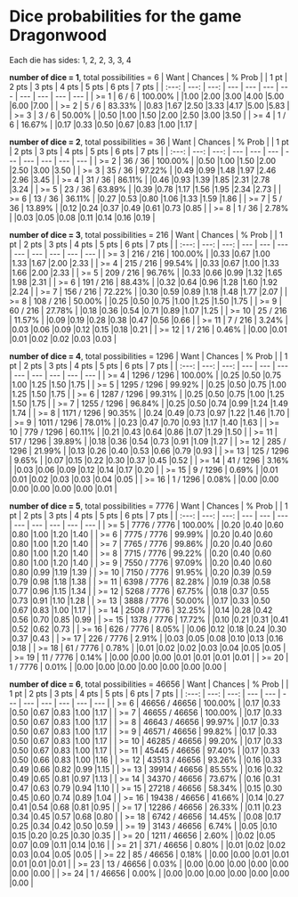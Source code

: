 # Dice probabilities for the game Dragonwood

Each die has sides: 1, 2, 2, 3, 3, 4

**number of dice = 1**, total possibilities = 6
| Want | Chances | % Prob | | 1 pt | 2 pts | 3 pts | 4 pts | 5 pts | 6 pts | 7 pts |
| :---: | ---: | ---: | --- | --- | --- | --- | --- | --- | --- | --- |
| >= 1  | 6 / 6 | 100.00% | |1.00 |2.00 |3.00 |4.00 |5.00 |6.00 |7.00 |
| >= 2  | 5 / 6 |  83.33% | |0.83 |1.67 |2.50 |3.33 |4.17 |5.00 |5.83 |
| >= 3  | 3 / 6 |  50.00% | |0.50 |1.00 |1.50 |2.00 |2.50 |3.00 |3.50 |
| >= 4  | 1 / 6 |  16.67% | |0.17 |0.33 |0.50 |0.67 |0.83 |1.00 |1.17 |

**number of dice = 2**, total possibilities = 36
| Want | Chances | % Prob | | 1 pt | 2 pts | 3 pts | 4 pts | 5 pts | 6 pts | 7 pts |
| :---: | ---: | ---: | --- | --- | --- | --- | --- | --- | --- | --- |
| >= 2  | 36 / 36 | 100.00% | |0.50 |1.00 |1.50 |2.00 |2.50 |3.00 |3.50 |
| >= 3  | 35 / 36 |  97.22% | |0.49 |0.99 |1.48 |1.97 |2.46 |2.96 |3.45 |
| >= 4  | 31 / 36 |  86.11% | |0.46 |0.93 |1.39 |1.85 |2.31 |2.78 |3.24 |
| >= 5  | 23 / 36 |  63.89% | |0.39 |0.78 |1.17 |1.56 |1.95 |2.34 |2.73 |
| >= 6  | 13 / 36 |  36.11% | |0.27 |0.53 |0.80 |1.06 |1.33 |1.59 |1.86 |
| >= 7  |  5 / 36 |  13.89% | |0.12 |0.24 |0.37 |0.49 |0.61 |0.73 |0.85 |
| >= 8  |  1 / 36 |   2.78% | |0.03 |0.05 |0.08 |0.11 |0.14 |0.16 |0.19 |

**number of dice = 3**, total possibilities = 216
| Want | Chances | % Prob | | 1 pt | 2 pts | 3 pts | 4 pts | 5 pts | 6 pts | 7 pts |
| :---: | ---: | ---: | --- | --- | --- | --- | --- | --- | --- | --- |
| >= 3  | 216 / 216 | 100.00% | |0.33 |0.67 |1.00 |1.33 |1.67 |2.00 |2.33 |
| >= 4  | 215 / 216 |  99.54% | |0.33 |0.67 |1.00 |1.33 |1.66 |2.00 |2.33 |
| >= 5  | 209 / 216 |  96.76% | |0.33 |0.66 |0.99 |1.32 |1.65 |1.98 |2.31 |
| >= 6  | 191 / 216 |  88.43% | |0.32 |0.64 |0.96 |1.28 |1.60 |1.92 |2.24 |
| >= 7  | 156 / 216 |  72.22% | |0.30 |0.59 |0.89 |1.18 |1.48 |1.77 |2.07 |
| >= 8  | 108 / 216 |  50.00% | |0.25 |0.50 |0.75 |1.00 |1.25 |1.50 |1.75 |
| >= 9  |  60 / 216 |  27.78% | |0.18 |0.36 |0.54 |0.71 |0.89 |1.07 |1.25 |
| >= 10 |  25 / 216 |  11.57% | |0.09 |0.19 |0.28 |0.38 |0.47 |0.56 |0.66 |
| >= 11 |   7 / 216 |   3.24% | |0.03 |0.06 |0.09 |0.12 |0.15 |0.18 |0.21 |
| >= 12 |   1 / 216 |   0.46% | |0.00 |0.01 |0.01 |0.02 |0.02 |0.03 |0.03 |

**number of dice = 4**, total possibilities = 1296
| Want | Chances | % Prob | | 1 pt | 2 pts | 3 pts | 4 pts | 5 pts | 6 pts | 7 pts |
| :---: | ---: | ---: | --- | --- | --- | --- | --- | --- | --- | --- |
| >= 4  | 1296 / 1296 | 100.00% | |0.25 |0.50 |0.75 |1.00 |1.25 |1.50 |1.75 |
| >= 5  | 1295 / 1296 |  99.92% | |0.25 |0.50 |0.75 |1.00 |1.25 |1.50 |1.75 |
| >= 6  | 1287 / 1296 |  99.31% | |0.25 |0.50 |0.75 |1.00 |1.25 |1.50 |1.75 |
| >= 7  | 1255 / 1296 |  96.84% | |0.25 |0.50 |0.74 |0.99 |1.24 |1.49 |1.74 |
| >= 8  | 1171 / 1296 |  90.35% | |0.24 |0.49 |0.73 |0.97 |1.22 |1.46 |1.70 |
| >= 9  | 1011 / 1296 |  78.01% | |0.23 |0.47 |0.70 |0.93 |1.17 |1.40 |1.63 |
| >= 10 |  779 / 1296 |  60.11% | |0.21 |0.43 |0.64 |0.86 |1.07 |1.29 |1.50 |
| >= 11 |  517 / 1296 |  39.89% | |0.18 |0.36 |0.54 |0.73 |0.91 |1.09 |1.27 |
| >= 12 |  285 / 1296 |  21.99% | |0.13 |0.26 |0.40 |0.53 |0.66 |0.79 |0.93 |
| >= 13 |  125 / 1296 |   9.65% | |0.07 |0.15 |0.22 |0.30 |0.37 |0.45 |0.52 |
| >= 14 |   41 / 1296 |   3.16% | |0.03 |0.06 |0.09 |0.12 |0.14 |0.17 |0.20 |
| >= 15 |    9 / 1296 |   0.69% | |0.01 |0.01 |0.02 |0.03 |0.03 |0.04 |0.05 |
| >= 16 |    1 / 1296 |   0.08% | |0.00 |0.00 |0.00 |0.00 |0.00 |0.00 |0.01 |

**number of dice = 5**, total possibilities = 7776
| Want | Chances | % Prob | | 1 pt | 2 pts | 3 pts | 4 pts | 5 pts | 6 pts | 7 pts |
| :---: | ---: | ---: | --- | --- | --- | --- | --- | --- | --- | --- |
| >= 5  |  7776 / 7776 | 100.00% | |0.20 |0.40 |0.60 |0.80 |1.00 |1.20 |1.40 |
| >= 6  |  7775 / 7776 |  99.99% | |0.20 |0.40 |0.60 |0.80 |1.00 |1.20 |1.40 |
| >= 7  |  7765 / 7776 |  99.86% | |0.20 |0.40 |0.60 |0.80 |1.00 |1.20 |1.40 |
| >= 8  |  7715 / 7776 |  99.22% | |0.20 |0.40 |0.60 |0.80 |1.00 |1.20 |1.40 |
| >= 9  |  7550 / 7776 |  97.09% | |0.20 |0.40 |0.60 |0.80 |0.99 |1.19 |1.39 |
| >= 10 |  7150 / 7776 |  91.95% | |0.20 |0.39 |0.59 |0.79 |0.98 |1.18 |1.38 |
| >= 11 |  6398 / 7776 |  82.28% | |0.19 |0.38 |0.58 |0.77 |0.96 |1.15 |1.34 |
| >= 12 |  5268 / 7776 |  67.75% | |0.18 |0.37 |0.55 |0.73 |0.91 |1.10 |1.28 |
| >= 13 |  3888 / 7776 |  50.00% | |0.17 |0.33 |0.50 |0.67 |0.83 |1.00 |1.17 |
| >= 14 |  2508 / 7776 |  32.25% | |0.14 |0.28 |0.42 |0.56 |0.70 |0.85 |0.99 |
| >= 15 |  1378 / 7776 |  17.72% | |0.10 |0.21 |0.31 |0.41 |0.52 |0.62 |0.73 |
| >= 16 |   626 / 7776 |   8.05% | |0.06 |0.12 |0.18 |0.24 |0.30 |0.37 |0.43 |
| >= 17 |   226 / 7776 |   2.91% | |0.03 |0.05 |0.08 |0.10 |0.13 |0.16 |0.18 |
| >= 18 |    61 / 7776 |   0.78% | |0.01 |0.02 |0.02 |0.03 |0.04 |0.05 |0.05 |
| >= 19 |    11 / 7776 |   0.14% | |0.00 |0.00 |0.00 |0.01 |0.01 |0.01 |0.01 |
| >= 20 |     1 / 7776 |   0.01% | |0.00 |0.00 |0.00 |0.00 |0.00 |0.00 |0.00 |

**number of dice = 6**, total possibilities = 46656
| Want | Chances | % Prob | | 1 pt | 2 pts | 3 pts | 4 pts | 5 pts | 6 pts | 7 pts |
| :---: | ---: | ---: | --- | --- | --- | --- | --- | --- | --- | --- |
| >= 6  |  46656 / 46656 | 100.00% | |0.17 |0.33 |0.50 |0.67 |0.83 |1.00 |1.17 |
| >= 7  |  46655 / 46656 | 100.00% | |0.17 |0.33 |0.50 |0.67 |0.83 |1.00 |1.17 |
| >= 8  |  46643 / 46656 |  99.97% | |0.17 |0.33 |0.50 |0.67 |0.83 |1.00 |1.17 |
| >= 9  |  46571 / 46656 |  99.82% | |0.17 |0.33 |0.50 |0.67 |0.83 |1.00 |1.17 |
| >= 10 |  46285 / 46656 |  99.20% | |0.17 |0.33 |0.50 |0.67 |0.83 |1.00 |1.17 |
| >= 11 |  45445 / 46656 |  97.40% | |0.17 |0.33 |0.50 |0.66 |0.83 |1.00 |1.16 |
| >= 12 |  43513 / 46656 |  93.26% | |0.16 |0.33 |0.49 |0.66 |0.82 |0.99 |1.15 |
| >= 13 |  39914 / 46656 |  85.55% | |0.16 |0.32 |0.49 |0.65 |0.81 |0.97 |1.13 |
| >= 14 |  34370 / 46656 |  73.67% | |0.16 |0.31 |0.47 |0.63 |0.79 |0.94 |1.10 |
| >= 15 |  27218 / 46656 |  58.34% | |0.15 |0.30 |0.45 |0.60 |0.74 |0.89 |1.04 |
| >= 16 |  19438 / 46656 |  41.66% | |0.14 |0.27 |0.41 |0.54 |0.68 |0.81 |0.95 |
| >= 17 |  12286 / 46656 |  26.33% | |0.11 |0.23 |0.34 |0.45 |0.57 |0.68 |0.80 |
| >= 18 |   6742 / 46656 |  14.45% | |0.08 |0.17 |0.25 |0.34 |0.42 |0.50 |0.59 |
| >= 19 |   3143 / 46656 |   6.74% | |0.05 |0.10 |0.15 |0.20 |0.25 |0.30 |0.35 |
| >= 20 |   1211 / 46656 |   2.60% | |0.02 |0.05 |0.07 |0.09 |0.11 |0.14 |0.16 |
| >= 21 |    371 / 46656 |   0.80% | |0.01 |0.02 |0.02 |0.03 |0.04 |0.05 |0.05 |
| >= 22 |     85 / 46656 |   0.18% | |0.00 |0.00 |0.01 |0.01 |0.01 |0.01 |0.01 |
| >= 23 |     13 / 46656 |   0.03% | |0.00 |0.00 |0.00 |0.00 |0.00 |0.00 |0.00 |
| >= 24 |      1 / 46656 |   0.00% | |0.00 |0.00 |0.00 |0.00 |0.00 |0.00 |0.00 |
